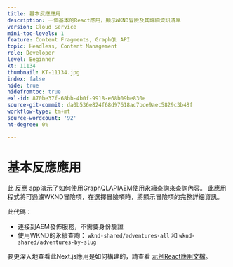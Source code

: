 ```yaml
---
title: 基本反應應用
description: 一個基本的React應用，顯示WKND冒險及其詳細資訊清單
version: Cloud Service
mini-toc-levels: 1
feature: Content Fragments, GraphQL API
topic: Headless, Content Management
role: Developer
level: Beginner
kt: 11134
thumbnail: KT-11134.jpg
index: false
hide: true
hidefromtoc: true
exl-id: 870be37f-68bb-4b0f-9918-e68b09be830e
source-git-commit: da0b536e824f68d97618ac7bce9aec5829c3b48f
workflow-type: tm+mt
source-wordcount: '92'
ht-degree: 0%

---
```


# 基本反應應用

此 [反應](https://reactjs.org/) app演示了如何使用GraphQLAPIAEM使用永續查詢來查詢內容。 此應用程式將可過濾WKND冒險項，在選擇冒險項時，將顯示冒險項的完整詳細資訊。

此代碼：

+ 連接到AEM發佈服務，不需要身份驗證
+ 使用WKND的永續查詢： `wknd-shared/adventures-all` 和 `wknd-shared/adventures-by-slug`

要更深入地查看此Next.js應用是如何構建的，請查看 [示例React應用文檔](../example-apps/react-app.md)。
